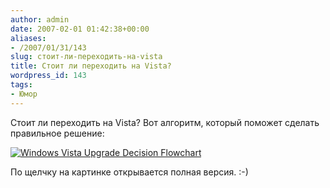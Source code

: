 ```yaml
---
author: admin
date: 2007-02-01 01:42:38+00:00
aliases:
- /2007/01/31/143
slug: стоит-ли-переходить-на-vista
title: Стоит ли переходить на Vista?
wordpress_id: 143
tags:
- Юмор
---
```


Стоит ли переходить на Vista? Вот алгоритм, который поможет сделать правильное решение:

[![Windows Vista Upgrade Decision Flowchart](/2007/01/vistaflow.png)](http://gizmodo.com/gadgets/software/the-windows-vista-upgrade-flowchart-232926.php)

По щелчку на картинке открывается полная версия. :-)
